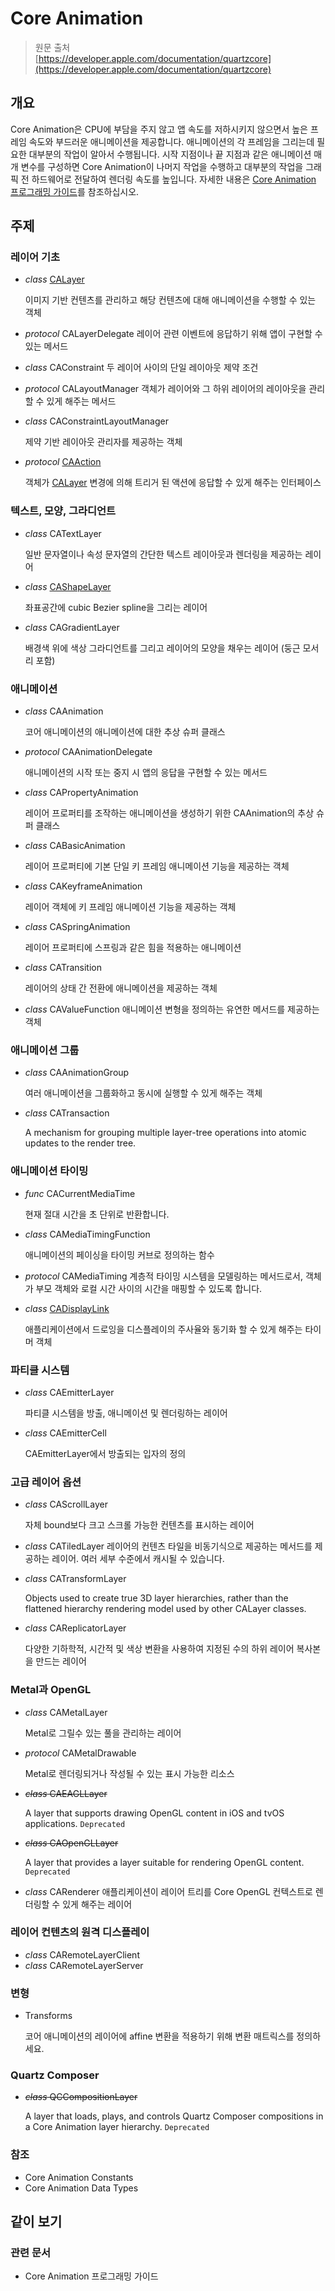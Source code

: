 # Core Animation

> 원문 출처  
> [https://developer.apple.com/documentation/quartzcore](https://developer.apple.com/documentation/quartzcore)

## 개요

Core Animation은 CPU에 부담을 주지 않고 앱 속도를 저하시키지 않으면서 높은 프레임 속도와 부드러운 애니메이션을 제공합니다. 애니메이션의 각 프레임을 그리는데 필요한 대부분의 작업이 알아서 수행됩니다. 시작 지점이나 끝 지점과 같은 애니메이션 매개 변수를 구성하면 Core Animation이 나머지 작업을 수행하고 대부분의 작업을 그래픽 전 하드웨어로 전달하여 렌더링 속도를 높입니다. 자세한 내용은 [Core Animation 프로그래밍 가이드](../../etc/not-found.md)를 참조하십시오.

## 주제

### 레이어 기초

* _class_ [CALayer](calayer.md)

  이미지 기반 컨텐츠를 관리하고 해당 컨텐츠에 대해 애니메이션을 수행할 수 있는 객체

* _protocol_ CALayerDelegate 레이어 관련 이벤트에 응답하기 위해 앱이 구현할 수 있는 메서드
* _class_ CAConstraint 두 레이어 사이의 단일 레이아웃 제약 조건
* _protocol_ CALayoutManager 객체가 레이어와 그 하위 레이어의 레이아웃을 관리할 수 있게 해주는 메서드
* _class_ CAConstraintLayoutManager

  제약 기반 레이아웃 관리자를 제공하는 객체

* _protocol_ [CAAction](caaction.md)

  객체가 [CALayer](calayer.md) 변경에 의해 트리거 된 액션에 응답할 수 있게 해주는 인터페이스

### 텍스트, 모양, 그라디언트

* _class_ CATextLayer

  일반 문자열이나 속성 문자열의 간단한 텍스트 레이아웃과 렌더링을 제공하는 레이어

* _class_ [CAShapeLayer](cashapelayer.md)

  좌표공간에 cubic Bezier spline을 그리는 레이어

* _class_ CAGradientLayer

  배경색 위에 색상 그라디언트를 그리고 레이어의 모양을 채우는 레이어 \(둥근 모서리 포함\)

### 애니메이션

* _class_ CAAnimation

  코어 애니메이션의 애니메이션에 대한 추상 슈퍼 클래스

* _protocol_ CAAnimationDelegate

  애니메이션의 시작 또는 중지 시 앱의 응답을 구현할 수 있는 메서드

* _class_ CAPropertyAnimation

  레이어 프로퍼티를 조작하는 애니메이션을 생성하기 위한 CAAnimation의 추상 슈퍼 클래스

* _class_ CABasicAnimation

  레이어 프로퍼티에 기본 단일 키 프레임 애니메이션 기능을 제공하는 객체

* _class_ CAKeyframeAnimation

  레이어 객체에 키 프레임 애니메이션 기능을 제공하는 객체

* _class_ CASpringAnimation

  레이어 프로퍼티에 스프링과 같은 힘을 적용하는 애니메이션

* _class_ CATransition

  레이어의 상태 간 전환에 애니메이션을 제공하는 객체

* _class_ CAValueFunction 애니메이션 변형을 정의하는 유연한 메서드를 제공하는 객체

### 애니메이션 그룹

* _class_ CAAnimationGroup

  여러 애니메이션을 그룹화하고 동시에 실행할 수 있게 해주는 객체

* _class_ CATransaction

  A mechanism for grouping multiple layer-tree operations into atomic updates to the render tree.

### 애니메이션 타이밍

* _func_ CACurrentMediaTime

  현재 절대 시간을 초 단위로 반환합니다.

* _class_ CAMediaTimingFunction

  애니메이션의 페이싱을 타이밍 커브로 정의하는 함수

* _protocol_ CAMediaTiming 계층적 타이밍 시스템을 모델링하는 메서드로서, 객체가 부모 객체와 로컬 시간 사이의 시간을 매핑할 수 있도록 합니다.
* _class_ [CADisplayLink](cadisplaylink.md)

  애플리케이션에서 드로잉을 디스플레이의 주사율와 동기화 할 수 있게 해주는 타이머 객체

### 파티클 시스템

* _class_ CAEmitterLayer

  파티클 시스템을 방출, 애니메이션 및 렌더링하는 레이어

* _class_ CAEmitterCell

  CAEmitterLayer에서 방출되는 입자의 정의

### 고급 레이어 옵션

* _class_ CAScrollLayer

  자체 bound보다 크고 스크롤 가능한 컨텐츠를 표시하는 레이어

* _class_ CATiledLayer 레이어의 컨텐츠 타일을 비동기식으로 제공하는 메서드를 제공하는 레이어. 여러 세부 수준에서 캐시될 수 있습니다.
* _class_ CATransformLayer

  Objects used to create true 3D layer hierarchies, rather than the flattened hierarchy rendering model used by other CALayer classes.

* _class_ CAReplicatorLayer

  다양한 기하학적, 시간적 및 색상 변환을 사용하여 지정된 수의 하위 레이어 복사본을 만드는 레이어

### Metal과 OpenGL

* _class_ CAMetalLayer

  Metal로 그릴수 있는 풀을 관리하는 레이어

* _protocol_ CAMetalDrawable

  Metal로 렌더링되거나 작성될 수 있는 표시 가능한 리소스

* ~~_class_ CAEAGLLayer~~

  A layer that supports drawing OpenGL content in iOS and tvOS applications. `Deprecated`

* ~~_class_ CAOpenGLLayer~~

  A layer that provides a layer suitable for rendering OpenGL content. `Deprecated`

* _class_ CARenderer 애플리케이션이 레이어 트리를 Core OpenGL 컨텍스트로 렌더링할 수 있게 해주는 레이어

### 레이어 컨텐츠의 원격 디스플레이

* _class_ CARemoteLayerClient
* _class_ CARemoteLayerServer

### 변형

* Transforms

  코어 애니메이션의 레이어에 affine 변환을 적용하기 위해 변환 매트릭스를 정의하세요.

### Quartz Composer

* ~~_class_ QCCompositionLayer~~

  A layer that loads, plays, and controls Quartz Composer compositions in a Core Animation layer hierarchy. `Deprecated`

### 참조

* Core Animation Constants
* Core Animation Data Types

## 같이 보기

### 관련 문서

* Core Animation 프로그래밍 가이드

